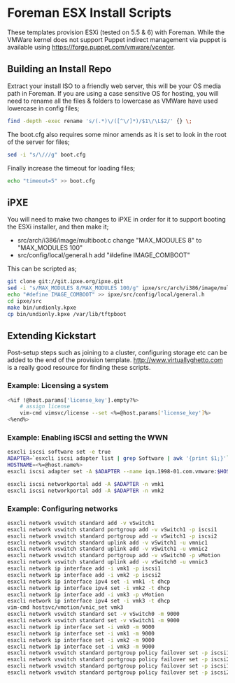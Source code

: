 # Foreman ESX Install Scripts

These templates provision ESXi (tested on 5.5 & 6) with Foreman. While the VMWare kernel does not support Puppet indirect management via puppet is available using https://forge.puppet.com/vmware/vcenter.

## Building an Install Repo

Extract your install ISO to a friendly web server, this will be your OS media path in Foreman. If you are using a case sensitive OS for hosting, you will need to rename all the files & folders to lowercase as VMWare have used lowercase in config files;
```sh
find -depth -exec rename 's/(.*)\/([^\/]*)/$1\/\L$2/' {} \;
```

The boot.cfg also requires some minor amends as it is set to look in the root of the server for files;
```sh
sed -i "s/\///g" boot.cfg
```

Finally increase the timeout for loading files;
```sh
echo "timeout=5" >> boot.cfg
```

## iPXE
You will need to make two changes to iPXE in order for it to support booting the ESXi installer, and then make it;
* src/arch/i386/image/multiboot.c change "MAX_MODULES 8" to "MAX_MODULES 100"
* src/config/local/general.h add "#define IMAGE_COMBOOT"

This can be scripted as;
```sh
git clone git://git.ipxe.org/ipxe.git
sed -i "s/MAX_MODULES 8/MAX_MODULES 100/g" ipxe/src/arch/i386/image/multiboot.c
echo "#define IMAGE_COMBOOT" >> ipxe/src/config/local/general.h
cd ipxe/src
make bin/undionly.kpxe
cp bin/undionly.kpxe /var/lib/tftpboot
```

## Extending Kickstart

Post-setup steps such as joining to a cluster, configuring storage etc can be added to the end of the provision template. http://www.virtuallyghetto.com is a really good resource for finding these scripts.

### Example: Licensing a system

```sh
<%if !@host.params['license_key'].empty?%>
    # assign license
    vim-cmd vimsvc/license --set <%=@host.params['license_key']%>
<%end%>
```

### Example: Enabling iSCSI and setting the WWN

```sh
esxcli iscsi software set -e true
ADAPTER=`esxcli iscsi adapter list | grep Software | awk '{print $1;}'`
HOSTNAME=<%=@host.name%>
esxcli iscsi adapter set -A $ADAPTER --name iqn.1998-01.com.vmware:$HOSTNAME

esxcli iscsi networkportal add -A $ADAPTER -n vmk1
esxcli iscsi networkportal add -A $ADAPTER -n vmk2
```

### Example: Configuring networks

```sh
esxcli network vswitch standard add -v vSwitch1
esxcli network vswitch standard portgroup add -v vSwitch1 -p iscsi1
esxcli network vswitch standard portgroup add -v vSwitch1 -p iscsi2
esxcli network vswitch standard uplink add -v vSwitch1 -u vmnic1
esxcli network vswitch standard uplink add -v vSwitch1 -u vmnic2
esxcli network vswitch standard portgroup add -v vSwitch0 -p vMotion
esxcli network vswitch standard uplink add -v vSwitch0 -u vmnic3
esxcli network ip interface add -i vmk1 -p iscsi1
esxcli network ip interface add -i vmk2 -p iscsi2
esxcli network ip interface ipv4 set -i vmk1 -t dhcp
esxcli network ip interface ipv4 set -i vmk2 -t dhcp
esxcli network ip interface add -i vmk3 -p vMotion
esxcli network ip interface ipv4 set -i vmk3 -t dhcp
vim-cmd hostsvc/vmotion/vnic_set vmk3
esxcli network vswitch standard set -v vSwitch0 -m 9000
esxcli network vswitch standard set -v vSwitch1 -m 9000
esxcli network ip interface set -i vmk0 -m 9000
esxcli network ip interface set -i vmk1 -m 9000
esxcli network ip interface set -i vmk2 -m 9000
esxcli network ip interface set -i vmk3 -m 9000
esxcli network vswitch standard portgroup policy failover set -p iscsi1 -a vmnic2
esxcli network vswitch standard portgroup policy failover set -p iscsi2 -a vmnic1
esxcli network vswitch standard portgroup policy failover set -p iscsi1 -a vmnic1
esxcli network vswitch standard portgroup policy failover set -p iscsi2 -a vmnic2
```